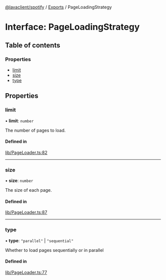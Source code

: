 [@lavaclient/spotify](../README.md) / [Exports](../modules.md) / PageLoadingStrategy

# Interface: PageLoadingStrategy

## Table of contents

### Properties

- [limit](PageLoadingStrategy.md#limit)
- [size](PageLoadingStrategy.md#size)
- [type](PageLoadingStrategy.md#type)

## Properties

### limit

• **limit**: `number`

The number of pages to load.

#### Defined in

[lib/PageLoader.ts:82](https://github.com/lavaclient/plugins/blob/122f37d/packages/spotify/src/lib/PageLoader.ts#L82)

___

### size

• **size**: `number`

The size of each page.

#### Defined in

[lib/PageLoader.ts:87](https://github.com/lavaclient/plugins/blob/122f37d/packages/spotify/src/lib/PageLoader.ts#L87)

___

### type

• **type**: ``"parallel"`` \| ``"sequential"``

Whether to load pages sequentially or in parallel

#### Defined in

[lib/PageLoader.ts:77](https://github.com/lavaclient/plugins/blob/122f37d/packages/spotify/src/lib/PageLoader.ts#L77)
